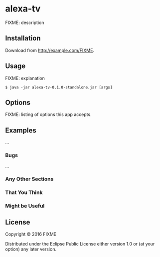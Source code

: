 # alexa-tv

FIXME: description

## Installation

Download from http://example.com/FIXME.

## Usage

FIXME: explanation

    $ java -jar alexa-tv-0.1.0-standalone.jar [args]

## Options

FIXME: listing of options this app accepts.

## Examples

...

### Bugs

...

### Any Other Sections
### That You Think
### Might be Useful

## License

Copyright © 2016 FIXME

Distributed under the Eclipse Public License either version 1.0 or (at
your option) any later version.
